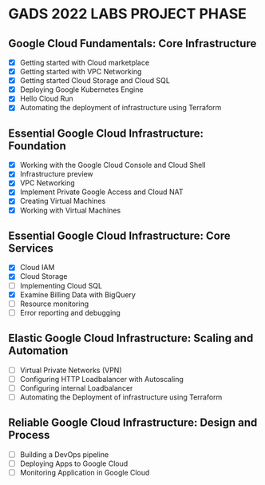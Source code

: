 # GADS 2022 LABS PROJECT PHASE
## Google Cloud Fundamentals: Core Infrastructure

- [x] Getting started with Cloud marketplace
- [x] Getting started with VPC Networking
- [x] Getting started Cloud Storage and Cloud SQL
- [x] Deploying Google Kubernetes Engine
- [x] Hello Cloud Run
- [x] Automating the deployment of infrastructure using Terraform

## Essential Google Cloud Infrastructure: Foundation
- [x] Working with the Google Cloud Console and Cloud Shell
- [x] Infrastructure preview
- [x] VPC Networking
- [x] Implement Private Google Access and Cloud NAT
- [x] Creating Virtual Machines
- [x] Working with Virtual Machines

## Essential Google Cloud Infrastructure: Core Services
- [x] Cloud IAM
- [x] Cloud Storage 
- [ ] Implementing Cloud SQL 
- [x] Examine Billing Data with BigQuery 
- [ ] Resource monitoring 
- [ ] Error reporting and debugging

## Elastic Google Cloud Infrastructure: Scaling and Automation
- [ ] Virtual Private Networks (VPN)
- [ ] Configuring HTTP Loadbalancer with Autoscaling
- [ ] Configuring internal Loadbalancer
- [ ] Automating the Deployment of infrastructure using Terraform

## Reliable Google Cloud Infrastructure: Design and Process
- [ ] Building a DevOps pipeline
- [ ] Deploying Apps to Google Cloud
- [ ] Monitoring Application in Google Cloud
